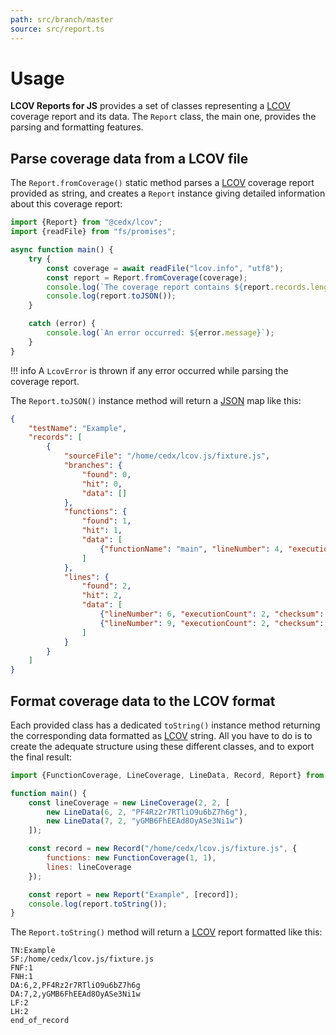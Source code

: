 ```yaml
---
path: src/branch/master
source: src/report.ts
---
```


# Usage
**LCOV Reports for JS** provides a set of classes representing a [LCOV](http://ltp.sourceforge.net/coverage/lcov.php) coverage report and its data.
The `Report` class, the main one, provides the parsing and formatting features.

## Parse coverage data from a LCOV file
The `Report.fromCoverage()` static method parses a [LCOV](http://ltp.sourceforge.net/coverage/lcov.php) coverage report provided as string, and creates a `Report` instance giving detailed information about this coverage report:

``` js
import {Report} from "@cedx/lcov";
import {readFile} from "fs/promises";

async function main() {
	try {
		const coverage = await readFile("lcov.info", "utf8");
		const report = Report.fromCoverage(coverage);  
		console.log(`The coverage report contains ${report.records.length} records:`);
		console.log(report.toJSON());
	}

	catch (error) {
		console.log(`An error occurred: ${error.message}`);
	}
}
```

!!! info
	A `LcovError` is thrown if any error occurred while parsing the coverage report.

The `Report.toJSON()` instance method will return a [JSON](https://www.json.org) map like this:

``` json
{
	"testName": "Example",
	"records": [
		{
			"sourceFile": "/home/cedx/lcov.js/fixture.js",
			"branches": {
				"found": 0,
				"hit": 0,
				"data": []
			},
			"functions": {
				"found": 1,
				"hit": 1,
				"data": [
					{"functionName": "main", "lineNumber": 4, "executionCount": 2}
				]
			},
			"lines": {
				"found": 2,
				"hit": 2,
				"data": [
					{"lineNumber": 6, "executionCount": 2, "checksum": "PF4Rz2r7RTliO9u6bZ7h6g"},
					{"lineNumber": 9, "executionCount": 2, "checksum": "y7GE3Y4FyXCeXcrtqgSVzw"}
				]
			}
		}
	]
}
```

## Format coverage data to the LCOV format
Each provided class has a dedicated `toString()` instance method returning the corresponding data formatted as [LCOV](http://ltp.sourceforge.net/coverage/lcov.php) string.
All you have to do is to create the adequate structure using these different classes, and to export the final result:

``` js
import {FunctionCoverage, LineCoverage, LineData, Record, Report} from "@cedx/lcov";

function main() {
	const lineCoverage = new LineCoverage(2, 2, [
		new LineData(6, 2, "PF4Rz2r7RTliO9u6bZ7h6g"),
		new LineData(7, 2, "yGMB6FhEEAd8OyASe3Ni1w")
	]);

	const record = new Record("/home/cedx/lcov.js/fixture.js", {
		functions: new FunctionCoverage(1, 1),
		lines: lineCoverage
	});

	const report = new Report("Example", [record]);
	console.log(report.toString());
}
```

The `Report.toString()` method will return a [LCOV](http://ltp.sourceforge.net/coverage/lcov.php) report formatted like this:

```
TN:Example
SF:/home/cedx/lcov.js/fixture.js
FNF:1
FNH:1
DA:6,2,PF4Rz2r7RTliO9u6bZ7h6g
DA:7,2,yGMB6FhEEAd8OyASe3Ni1w
LF:2
LH:2
end_of_record
```
